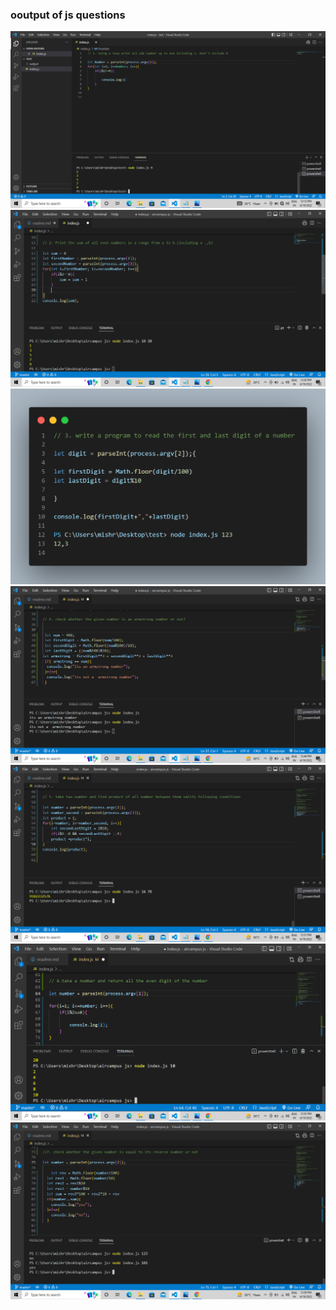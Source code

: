 <h3>ooutput of js questions</h3>
<img src="./output/Q-1.png">
<img src="./output/Q-2.png">
<img src="./output/Q-3.png">
<img src="./output/Q-4.png">
<img src="./output/Q-5.png">
<img src="./output/Q-6.png">
<img src="./output/Q-7.png">